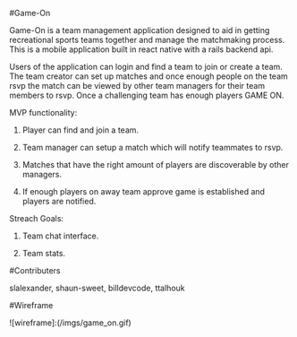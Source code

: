 #Game-On

Game-On is a team management application designed to aid in getting recreational sports teams together and manage the matchmaking process. This is a mobile application built in react native with a rails backend api.  

Users of the application can login and find a team to join or create a team.  The team creator can set up matches and once enough people on the team rsvp the match can be viewed by other team managers for their team members to rsvp. Once a challenging team has enough players GAME ON.

MVP functionality:

1. Player can find and join a team.

2. Team manager can setup a match which will notify teammates to rsvp.

3. Matches that have the right amount of players are discoverable by other managers.

4. If enough players on away team approve game is established and players are notified.

Streach Goals:

1. Team chat interface.

2. Team stats.

#Contributers

slalexander, shaun-sweet, billdevcode, ttalhouk

#Wireframe

![wireframe]:(/imgs/game_on.gif)